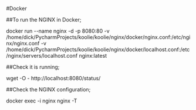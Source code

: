 #Docker

##To run the NGINX in Docker;

docker run --name nginx -d -p 8080:80 -v /home/dick/PycharmProjects/koolie/koolie/nginx/docker/nginx.conf:/etc/nginx/nginx.conf -v /home/dick/PycharmProjects/koolie/koolie/nginx/docker/localhost.conf:/etc/nginx/servers/localhost.conf nginx:latest

##Check it is running;

wget -O - http://localhost:8080/status/

##Check the NGINX configuration;

docker exec -i nginx nginx -T